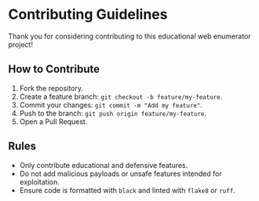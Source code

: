 # Contributing Guidelines

Thank you for considering contributing to this educational web enumerator project!

## How to Contribute
1. Fork the repository.
2. Create a feature branch: `git checkout -b feature/my-feature`.
3. Commit your changes: `git commit -m "Add my feature"`.
4. Push to the branch: `git push origin feature/my-feature`.
5. Open a Pull Request.

## Rules
- Only contribute educational and defensive features.
- Do not add malicious payloads or unsafe features intended for exploitation.
- Ensure code is formatted with `black` and linted with `flake8` or `ruff`.

